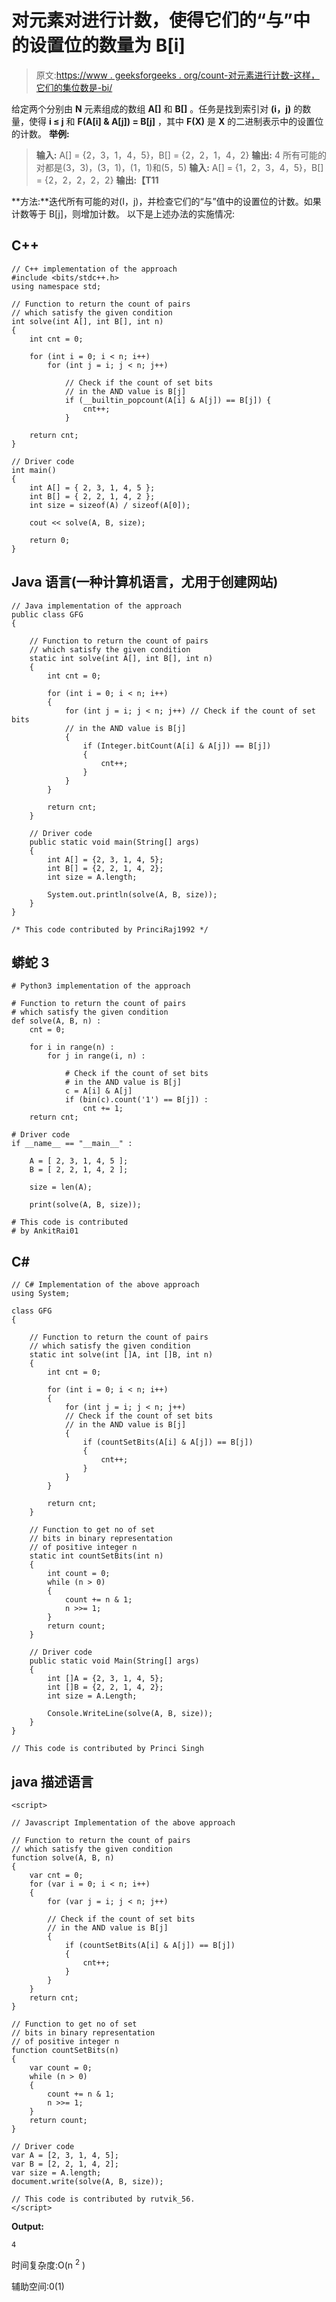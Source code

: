 # 对元素对进行计数，使得它们的“与”中的设置位的数量为 B[i]

> 原文:[https://www . geeksforgeeks . org/count-对元素进行计数-这样，它们的集位数是-bi/](https://www.geeksforgeeks.org/count-pairs-of-elements-such-that-number-of-set-bits-in-their-and-is-bi/)

给定两个分别由 **N** 元素组成的数组 **A[]** 和 **B[]** 。任务是找到索引对 **(i，j)** 的数量，使得 **i ≤ j** 和 **F(A[i] & A[j]) = B[j]** ，其中 **F(X)** 是 **X** 的二进制表示中的设置位的计数。
**举例:**

> **输入:** A[] = {2，3，1，4，5}，B[] = {2，2，1，4，2}
> **输出:** 4
> 所有可能的对都是(3，3)，(3，1)，(1，1)和(5，5)
> **输入:** A[] = {1，2，3，4，5}，B[] = {2，2，2，2，2}
> **输出:【T11**

**方法:**迭代所有可能的对(I，j)，并检查它们的“与”值中的设置位的计数。如果计数等于 B[j]，则增加计数。
以下是上述办法的实施情况:

## C++

```
// C++ implementation of the approach
#include <bits/stdc++.h>
using namespace std;

// Function to return the count of pairs
// which satisfy the given condition
int solve(int A[], int B[], int n)
{
    int cnt = 0;

    for (int i = 0; i < n; i++)
        for (int j = i; j < n; j++)

            // Check if the count of set bits
            // in the AND value is B[j]
            if (__builtin_popcount(A[i] & A[j]) == B[j]) {
                cnt++;
            }

    return cnt;
}

// Driver code
int main()
{
    int A[] = { 2, 3, 1, 4, 5 };
    int B[] = { 2, 2, 1, 4, 2 };
    int size = sizeof(A) / sizeof(A[0]);

    cout << solve(A, B, size);

    return 0;
}
```

## Java 语言(一种计算机语言，尤用于创建网站)

```
// Java implementation of the approach
public class GFG
{

    // Function to return the count of pairs
    // which satisfy the given condition
    static int solve(int A[], int B[], int n)
    {
        int cnt = 0;

        for (int i = 0; i < n; i++)
        {
            for (int j = i; j < n; j++) // Check if the count of set bits
            // in the AND value is B[j]
            {
                if (Integer.bitCount(A[i] & A[j]) == B[j])
                {
                    cnt++;
                }
            }
        }

        return cnt;
    }

    // Driver code
    public static void main(String[] args)
    {
        int A[] = {2, 3, 1, 4, 5};
        int B[] = {2, 2, 1, 4, 2};
        int size = A.length;

        System.out.println(solve(A, B, size));
    }
}

/* This code contributed by PrinciRaj1992 */
```

## 蟒蛇 3

```
# Python3 implementation of the approach

# Function to return the count of pairs
# which satisfy the given condition
def solve(A, B, n) :
    cnt = 0;

    for i in range(n) :
        for j in range(i, n) :

            # Check if the count of set bits
            # in the AND value is B[j]
            c = A[i] & A[j]
            if (bin(c).count('1') == B[j]) :
                cnt += 1;
    return cnt;

# Driver code
if __name__ == "__main__" :

    A = [ 2, 3, 1, 4, 5 ];
    B = [ 2, 2, 1, 4, 2 ];

    size = len(A);

    print(solve(A, B, size));

# This code is contributed
# by AnkitRai01
```

## C#

```
// C# Implementation of the above approach
using System;

class GFG
{

    // Function to return the count of pairs
    // which satisfy the given condition
    static int solve(int []A, int []B, int n)
    {
        int cnt = 0;

        for (int i = 0; i < n; i++)
        {
            for (int j = i; j < n; j++)
            // Check if the count of set bits
            // in the AND value is B[j]
            {
                if (countSetBits(A[i] & A[j]) == B[j])
                {
                    cnt++;
                }
            }
        }

        return cnt;
    }

    // Function to get no of set
    // bits in binary representation
    // of positive integer n
    static int countSetBits(int n)
    {
        int count = 0;
        while (n > 0)
        {
            count += n & 1;
            n >>= 1;
        }
        return count;
    }

    // Driver code
    public static void Main(String[] args)
    {
        int []A = {2, 3, 1, 4, 5};
        int []B = {2, 2, 1, 4, 2};
        int size = A.Length;

        Console.WriteLine(solve(A, B, size));
    }
}

// This code is contributed by Princi Singh
```

## java 描述语言

```
<script>

// Javascript Implementation of the above approach

// Function to return the count of pairs
// which satisfy the given condition
function solve(A, B, n)
{
    var cnt = 0;
    for (var i = 0; i < n; i++)
    {
        for (var j = i; j < n; j++)

        // Check if the count of set bits
        // in the AND value is B[j]
        {
            if (countSetBits(A[i] & A[j]) == B[j])
            {
                cnt++;
            }
        }
    }
    return cnt;
}

// Function to get no of set
// bits in binary representation
// of positive integer n
function countSetBits(n)
{
    var count = 0;
    while (n > 0)
    {
        count += n & 1;
        n >>= 1;
    }
    return count;
}

// Driver code
var A = [2, 3, 1, 4, 5];
var B = [2, 2, 1, 4, 2];
var size = A.length;
document.write(solve(A, B, size));

// This code is contributed by rutvik_56.
</script>
```

**Output:** 

```
4
```

时间复杂度:O(n <sup>2</sup> )

辅助空间:0(1)